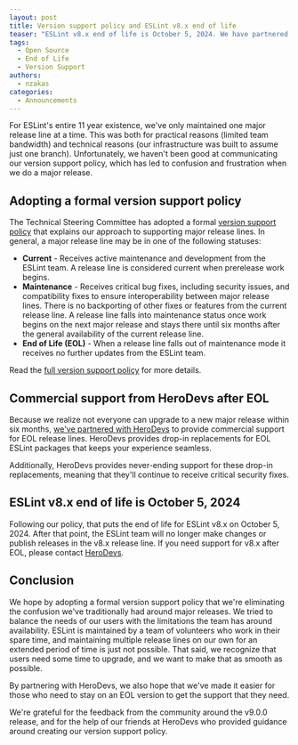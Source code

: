 ```yaml
---
layout: post
title: Version support policy and ESLint v8.x end of life
teaser: "ESLint v8.x end of life is October 5, 2024. We have partnered with HeroDevs to provide support after that."
tags:
  - Open Source
  - End of Life
  - Version Support
authors:
  - nzakas
categories:
  - Announcements
---
```


For ESLint's entire 11 year existence, we've only maintained one major release line at a time. This was both for practical reasons (limited team bandwidth) and technical reasons (our infrastructure was built to assume just one branch). Unfortunately, we haven't been good at communicating our version support policy, which has led to confusion and frustration when we do a major release.

## Adopting a formal version support policy

The Technical Steering Committee has adopted a formal [version support policy](/version-support) that explains our approach to supporting major release lines. In general, a major release line may be in one of the following statuses:

* **Current** - Receives active maintenance and development from the ESLint team. A release line is considered current when prerelease work begins.
* **Maintenance** - Receives critical bug fixes, including security issues, and compatibility fixes to ensure interoperability between major release lines. There is no backporting of other fixes or features from the current release line. A release line falls into maintenance status once work begins on the next major release and stays there until six months after the general availability of the current release line.
* **End of Life (EOL)** - When a release line falls out of maintenance mode it receives no further updates from the ESLint team.

Read the [full version support policy](/version-support) for more details.

## Commercial support from HeroDevs after EOL

Because we realize not everyone can upgrade to a new major release within six months, [we've partnered with HeroDevs](https://www.herodevs.com/blog-posts/herodevs-partners-with-eslint-to-launch-eslint-nes-for-legacy-javascript-support) to provide commercial support for EOL release lines. HeroDevs provides drop-in replacements for EOL ESLint packages that keeps your experience seamless.

Additionally, HeroDevs provides never-ending support for these drop-in replacements, meaning that they'll continue to receive critical security fixes.

## ESLint v8.x end of life is October 5, 2024

Following our policy, that puts the end of life for ESLint v8.x on October 5, 2024. After that point, the ESLint team will no longer make changes or publish releases in the v8.x release line. If you need support for v8.x after EOL, please contact [HeroDevs][herodevs].

## Conclusion

We hope by adopting a formal version support policy that we're eliminating the confusion we've traditionally had around major releases. We tried to balance the needs of our users with the limitations the team has around availability. ESLint is maintained by a team of volunteers who work in their spare time, and maintaining multiple release lines on our own for an extended period of time is just not possible. That said, we recognize that users need some time to upgrade, and we want to make that as smooth as possible.

By partnering with HeroDevs, we also hope that we've made it easier for those who need to stay on an EOL version to get the support that they need.

We're grateful for the feedback from the community around the v9.0.0 release, and for the help of our friends at HeroDevs who provided guidance around creating our version support policy.

[herodevs]: https://www.herodevs.com/support/eslint-nes?utm_source=ESLintWebsite&utm_medium=ESLintWebsite&utm_campaign=ESLintNES&utm_id=ESLintNES
